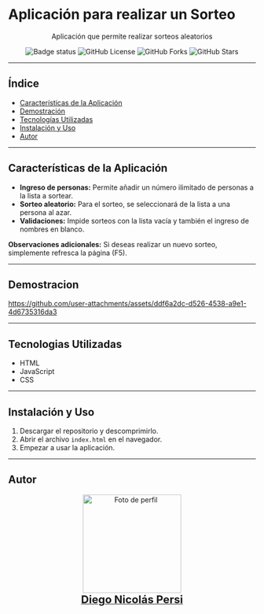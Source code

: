 # Aplicación para realizar un Sorteo

<div align="center">
  <p>
    Aplicación que permite realizar sorteos aleatorios
  </p>
  
  ![Badge status](https://img.shields.io/badge/STATUS-FINALIZADO-blue)
  ![GitHub License](https://img.shields.io/github/license/Kavorlaya/amigo-secreto)
  ![GitHub Forks](https://img.shields.io/github/forks/Kavorlaya/amigo-secreto)
  ![GitHub Stars](https://img.shields.io/github/stars/Kavorlaya/amigo-secreto)
</div>

---
## Índice
- [Características de la Aplicación](#caracteristicas-de-la-aplicacion)
- [Demostración](#demostracion)
- [Tecnologías Utilizadas](#tecnologias-utilizadas)
- [Instalación y Uso](#instalacion-y-uso)
- [Autor](#autor)

---
## Características de la Aplicación
- **Ingreso de personas:** Permite añadir un número ilimitado de personas a la lista a sortear.
- **Sorteo aleatorio:** Para el sorteo, se seleccionará de la lista a una persona al azar.
- **Validaciones:** Impide sorteos con la lista vacía y también el ingreso de nombres en blanco.

**Observaciones adicionales:** Si deseas realizar un nuevo sorteo, simplemente refresca la página (F5).

---

## Demostracion
https://github.com/user-attachments/assets/ddf6a2dc-d526-4538-a9e1-4d6735316da3

---

## Tecnologias Utilizadas
- HTML
- JavaScript
- CSS
---

## Instalación y Uso
1. Descargar el repositorio y descomprimirlo.
2. Abrir el archivo `index.html` en el navegador.
3. Empezar a usar la aplicación.

---
## Autor
<div align="center">
  <a href="https://github.com/Kavorlaya">
    <img src="https://github.com/Kavorlaya.png" width="200" alt="Foto de perfil" />
    <br />
    <span style="font-size:22px;"><b>Diego Nicolás Persi</b></span>
  </a>
</div>
